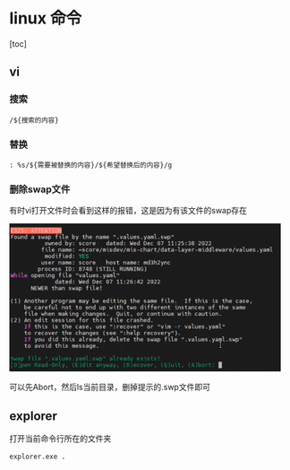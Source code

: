 # linux 命令

[toc]

## vi

### 搜索

```shell
/${搜索的内容}
```

### 替换

```shell
: %s/${需要被替换的内容}/${希望替换后的内容}/g
```

### 删除swap文件

有时vi打开文件时会看到这样的报错，这是因为有该文件的swap存在

![图 1](asset_IMG/%20linux%E5%91%BD%E4%BB%A4/IMG_20221210-161612144.png)  

可以先Abort，然后ls当前目录，删掉提示的.swp文件即可

## explorer

打开当前命令行所在的文件夹

```shell
explorer.exe .
```
